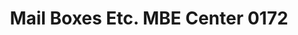 ---
title: "Mail Boxes Etc. MBE Center 0172"
url: /oldenburg/mail-boxes-etc-mbe-center-0172/
shop: Kopieren
---